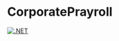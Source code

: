 # CorporatePrayroll
[![.NET](https://github.com/crowleysoftware/CorporatePrayroll/actions/workflows/dotnet.yml/badge.svg)](https://github.com/crowleysoftware/CorporatePrayroll/actions/workflows/dotnet.yml)
